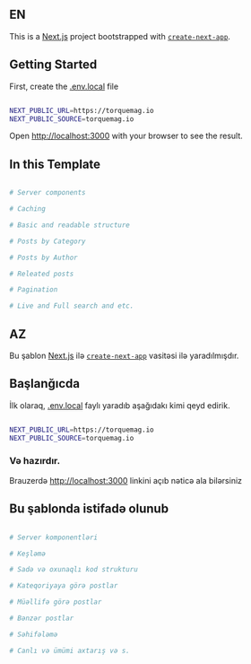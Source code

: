 ## EN

This is a [Next.js](https://nextjs.org/) project bootstrapped with [`create-next-app`](https://github.com/vercel/next.js/tree/canary/packages/create-next-app).

## Getting Started

First, create the [.env.local]() file

```bash

NEXT_PUBLIC_URL=https://torquemag.io
NEXT_PUBLIC_SOURCE=torquemag.io

```

Open [http://localhost:3000](http://localhost:3000) with your browser to see the result.

## In this Template

```bash

# Server components

# Caching

# Basic and readable structure

# Posts by Category

# Posts by Author

# Releated posts

# Pagination

# Live and Full search and etc.

```

## AZ

Bu şablon [Next.js](https://nextjs.org/) ilə [`create-next-app`](https://github.com/vercel/next.js/tree/canary/packages/create-next-app) vasitəsi ilə yaradılmışdır.

## Başlanğıcda

İlk olaraq, [.env.local]() faylı yaradıb aşağıdakı kimi qeyd edirik.

```bash

NEXT_PUBLIC_URL=https://torquemag.io
NEXT_PUBLIC_SOURCE=torquemag.io

```

### Və hazırdır.

Brauzerdə [http://localhost:3000](http://localhost:3000) linkini açıb nəticə ala bilərsiniz

## Bu şablonda istifadə olunub

```bash

# Server komponentləri

# Keşləmə

# Sadə və oxunaqlı kod strukturu

# Kateqoriyaya görə postlar

# Müəllifə görə postlar

# Bənzər postlar

# Səhifələmə

# Canlı və ümümi axtarış və s.
```
